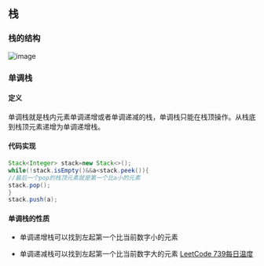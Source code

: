 ## 栈

### 栈的结构
![image](https://user-images.githubusercontent.com/48647632/153698284-7bbbe494-3ae7-4cbd-999f-be18f937cb00.png)
### 单调栈
#### 定义
 单调栈就是栈内元素单调递增或者单调递减的栈，单调栈只能在栈顶操作。从栈底到栈顶元素递增为单调递增栈。
#### 代码实现
```java
Stack<Integer> stack=new Stack<>();
while(!stack.isEmpty()&&a<stack.peek()){
//最后一个pop的栈顶元素就是第一个比a小的元素
stack.pop();
}
stack.push(a);
```
#### 单调栈的性质
- 单调递增栈可以找到左起第一个比当前数字小的元素
  
- 单调递减栈可以找到左起第一个比当前数字大的元素
  [LeetCode 739每日温度](https://leetcode-cn.com/problems/daily-temperatures/solution/leetcode-tu-jie-739mei-ri-wen-du-by-misterbooo/)
  
